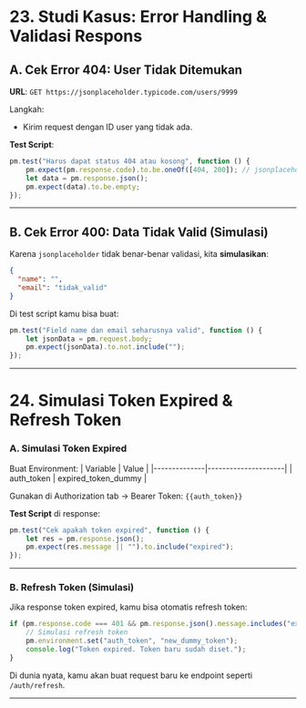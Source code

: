# 23. Studi Kasus: Error Handling & Validasi Respons

## A. Cek Error 404: User Tidak Ditemukan

**URL**: `GET https://jsonplaceholder.typicode.com/users/9999`

Langkah:
- Kirim request dengan ID user yang tidak ada.

**Test Script**:
```javascript
pm.test("Harus dapat status 404 atau kosong", function () {
    pm.expect(pm.response.code).to.be.oneOf([404, 200]); // jsonplaceholder kadang tetap kasih 200 tapi kosong
    let data = pm.response.json();
    pm.expect(data).to.be.empty;
});
```

---

## B. Cek Error 400: Data Tidak Valid (Simulasi)

Karena `jsonplaceholder` tidak benar-benar validasi, kita **simulasikan**:

```json
{
  "name": "",
  "email": "tidak_valid"
}
```

Di test script kamu bisa buat:
```javascript
pm.test("Field name dan email seharusnya valid", function () {
    let jsonData = pm.request.body;
    pm.expect(jsonData).to.not.include("");
});
```

---

# 24. Simulasi Token Expired & Refresh Token

### A. Simulasi Token Expired

Buat Environment:
| Variable     | Value               |
|--------------|---------------------|
| auth_token   | expired_token_dummy |

Gunakan di Authorization tab → Bearer Token: `{{auth_token}}`

**Test Script** di response:
```javascript
pm.test("Cek apakah token expired", function () {
    let res = pm.response.json();
    pm.expect(res.message || "").to.include("expired");
});
```

---

### B. Refresh Token (Simulasi)

Jika response token expired, kamu bisa otomatis refresh token:

```javascript
if (pm.response.code === 401 && pm.response.json().message.includes("expired")) {
    // Simulasi refresh token
    pm.environment.set("auth_token", "new_dummy_token");
    console.log("Token expired. Token baru sudah diset.");
}
```

Di dunia nyata, kamu akan buat request baru ke endpoint seperti `/auth/refresh`.

---
